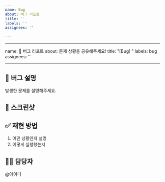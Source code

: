 ```yaml
---
name: Bug
about: 버그 리포트
title: ''
labels: ''
assignees: ''

---
```


---
name: 🐛 버그 리포트
about: 문제 상황을 공유해주세요!
title: "[Bug] "
labels: bug
assignees: ''

---

## 🐞 버그 설명
발생한 문제를 설명해주세요.

## 📸 스크린샷

## ✅ 재현 방법
1. 어떤 상황인지 설명
2. 어떻게 실행했는지

## 👨‍💻 담당자
@아이디
